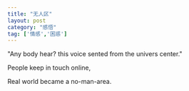 ```yaml
---
title: "无人区"
layout: post
category: "感悟"
tag: ['情感','困惑']
---
```


"Any body hear? this voice sented from the univers center." 

People keep in touch online,

Real world became a no-man-area.

